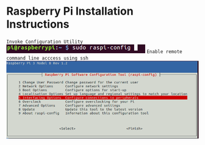 # Raspberry Pi Installation Instructions
`Invoke Configuration Utility`
![Invoke Raspberry Pi Configuration Utility](https://github.com/stteff/An-Open-Educational-RPi-Robot/blob/master/docs/images/1.png)
`Enable remote command line acccess using ssh`
![Step 1](https://github.com/stteff/An-Open-Educational-RPi-Robot/blob/master/docs/images/2.png)
